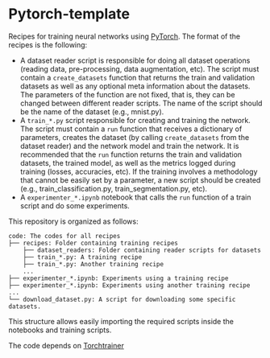 # Pytorch-template

Recipes for training neural networks using [PyTorch](https://pytorch.org/). The format of the recipes is the following:

* A dataset reader script is responsible for doing all dataset operations (reading data, pre-processing, data augmentation, etc). The script must contain a `create_datasets` function that returns the train and validation datasets as well as any optional meta information about the datasets. The parameters of the function are not fixed, that is, they can be changed between different reader scripts. The name of the script should be the name of the dataset (e.g., mnist.py).
* A `train_*.py` script responsible for creating and training the network. The script must contain a `run` function that receives a dictionary of parameters, creates the dataset (by calling `create_datasets` from the dataset reader) and the network model and train the network. It is recommended that the `run` function returns the train and validation datasets, the trained model, as well as the metrics logged during training (losses, accuracies, etc). If the training involves a methodology that cannot be easily set by a parameter, a new script should be created (e.g., train_classification.py, train_segmentation.py, etc).
* A `experimenter_*.ipynb` notebook that calls the `run` function of a train script and do some experiments.

This repository is organized as follows:

```
code: The codes for all recipes
├── recipes: Folder containing training recipes
    ├── dataset_readers: Folder containing reader scripts for datasets
    ├── train_*.py: A training recipe
    ├── train_*.py: Another training recipe
    ...
├── experimenter_*.ipynb: Experiments using a training recipe
├── experimenter_*.ipynb: Experiments using another training recipe
...
└── download_dataset.py: A script for downloading some specific datasets.
```

This structure allows easily importing the required scripts inside the notebooks and training scripts.

The code depends on [Torchtrainer](https://github.com/chcomin/torchtrainer)
